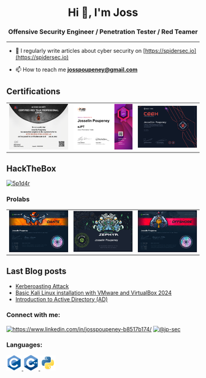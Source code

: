 <h1 align="center">Hi 👋, I'm Joss</h1>
<h3 align="center">Offensive Security Engineer / Penetration Tester / Red Teamer</h3>

---

- 📝 I regularly write articles about cyber security on [https://spidersec.io](https://spidersec.io)

- 📫 How to reach me **josspoupeney@gmail.com**
  
## Certifications
<table>
  <tr>
    <td><img src="https://github.com/josspo/josspo/blob/main/cert%20img/crtp.png" alt="CRTP" width="300"></td>
    <td><img src="https://github.com/josspo/josspo/blob/main/cert%20img/eJPT.png?raw=true" alt="eJPT" width="300"></td>
    <td><img src="https://github.com/josspo/josspo/blob/main/cert%20img/cbbh.png?raw=true" alt="CBBH" width="300"></td>
  </tr>
</table>


## HackTheBox
[ ![5p1d4r](https://www.hackthebox.eu/badge/image/515499)](https://www.hackthebox.eu/home/users/profile/515499)

### Prolabs
<table>
  <tr>
    <td><img src="https://github.com/josspo/josspo/blob/main/cert%20img/Dante-1.png?raw=true" alt="Dante" width="300"></td>
    <td><img src="https://github.com/josspo/josspo/blob/main/cert%20img/zephyr.png?raw=true" alt="Zephyr" width="300"></td>
    <td><img src="https://github.com/josspo/josspo/blob/main/cert%20img/offshore.png?raw=true" alt="Offshore" width="300"></td>
  </tr>
</table>


## Last Blog posts
<!-- BLOG-POST-LIST:START -->
- [Kerberoasting Attack](https://medium.com/@jp-sec/kerberoasting-attack-a735eb6067f1?source=rss-b99e3a5eda81------2)
- [Basic Kali Linux installation with VMware and VirtualBox 2024](https://medium.com/@jp-sec/basic-kali-linux-installation-with-vmware-and-virtualbox-2024-16c764c6aa9c?source=rss-b99e3a5eda81------2)
- [Introduction to Active Directory &lpar;AD&rpar;](https://medium.com/@jp-sec/introduction-to-active-directory-ad-e58297d83b75?source=rss-b99e3a5eda81------2)
<!-- BLOG-POST-LIST:END -->

<h3 align="left">Connect with me:</h3>
<p align="left">
<a href="https://www.linkedin.com/in/josspoupeney-b8517b174/" target="blank"><img align="center" src="https://raw.githubusercontent.com/rahuldkjain/github-profile-readme-generator/master/src/images/icons/Social/linked-in-alt.svg" alt="https://www.linkedin.com/in/josspoupeney-b8517b174/" height="30" width="40" /></a>
<a href="https://medium.com/@jp-sec" target="blank"><img align="center" src="https://raw.githubusercontent.com/rahuldkjain/github-profile-readme-generator/master/src/images/icons/Social/medium.svg" alt="@jp-sec" height="30" width="40" /></a>
</p>

<h3 align="left">Languages:</h3>
<p align="left"> <a href="https://www.cprogramming.com/" target="_blank" rel="noreferrer"> <img src="https://raw.githubusercontent.com/devicons/devicon/master/icons/c/c-original.svg" alt="c" width="40" height="40"/> </a> <a href="https://www.w3schools.com/cs/" target="_blank" rel="noreferrer"> <img src="https://raw.githubusercontent.com/devicons/devicon/master/icons/cplusplus/cplusplus-original.svg" alt="csharp" width="40" height="40"/> </a> <a href="https://www.python.org" target="_blank" rel="noreferrer"> <img src="https://raw.githubusercontent.com/devicons/devicon/master/icons/python/python-original.svg" alt="python" width="40" height="40"/> </a> </p>
